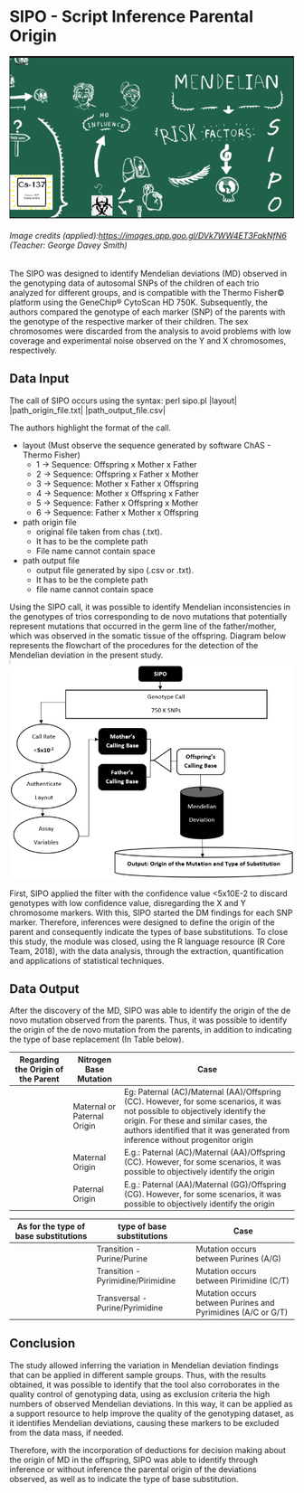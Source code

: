# SIPO - Script Inference Parental Origin
![](/img/sipo_site.png)
###### Image credits (applied):https://images.app.goo.gl/DVk7WW4ET3FakNfN6 (Teacher: George Davey Smith) 

The SIPO was designed to identify Mendelian deviations (MD) observed in the genotyping data of autosomal SNPs of the children of each trio analyzed for different groups, and is compatible with the Thermo Fisher© platform using the GeneChip® CytoScan HD 750K. Subsequently, the authors compared the genotype of each marker (SNP) of the parents with the genotype of the respective marker of their children. The sex chromosomes were discarded from the analysis to avoid problems with low coverage and experimental noise observed on the Y and X chromosomes, respectively. 
 
## Data Input

The call of SIPO occurs using the syntax: perl sipo.pl |layout| |path_origin_file.txt| |path_output_file.csv| 
 
The authors highlight the format of the call.
* layout (Must observe the sequence generated by software ChAS - Thermo Fisher)
  * 1 -> Sequence: Offspring x Mother x Father
  * 2 -> Sequence: Offspring x Father x Mother
  * 3 -> Sequence: Mother x Father x Offspring
  * 4 -> Sequence: Mother x Offspring x Father
  * 5 -> Sequence: Father x Offspring x Mother
  * 6 -> Sequence: Father x Mother x Offspring
* path origin file
  * original file taken from chas (.txt). 
  * It has to be the complete path
  * File name cannot contain space
* path output file
  * output file generated by sipo (.csv or .txt). 
  * It has to be the complete path
  * file name cannot contain space
  
Using the SIPO call, it was possible to identify Mendelian inconsistencies in the genotypes of trios corresponding to de novo mutations that potentially represent mutations that occurred in the germ line of the father/mother, which was observed in the somatic tissue of the offspring. Diagram below represents the flowchart of the procedures for the detection of the Mendelian deviation in the present study.
![](/img/fluxo_sipo.png)

First, SIPO applied the filter with the confidence value <5x10E-2 to discard genotypes with low confidence value, disregarding the X and Y chromosome markers. With this, SIPO started the DM findings for each SNP marker. Therefore, inferences were designed to define the origin of the parent and consequently indicate the types of base substitutions. To close this study, the module was closed, using the R language resource (R Core Team, 2018), with the data analysis, through the extraction, quantification and applications of statistical techniques.

## Data Output

After the discovery of the MD, SIPO was able to identify the origin of the de novo mutation observed from the parents. Thus, it was possible to identify the origin of the de novo mutation from the parents, in addition to indicating the type of base replacement (In Table below). 

| Regarding the Origin of the Parent  |  Nitrogen Base Mutation |  Case|
|---|---|---|
|   | Maternal or Paternal Origin |Eg: Paternal (AC)/Maternal (AA)/Offspring (CC). However, for some scenarios, it was not possible to objectively identify the origin. For these and similar cases, the authors identified that it was generated from inference without progenitor origin|
|   | Maternal Origin | E.g.: Paternal (AC)/Maternal (AA)/Offspring (CC). However, for some scenarios, it was possible to objectively identify the origin|
|   | Paternal Origin | E.g.: Paternal (AA)/Maternal (GG)/Offspring (CG). However, for some scenarios, it was possible to objectively identify the origin|

| As for the type of base substitutions  |  type of base substitutions |  Case|
|---|---|---|
|   | Transition - Purine/Purine  |  Mutation occurs between Purines (A/G) |
|   | Transition - Pyrimidine/Pirimidine | Mutation occurs between Pirimidine (C/T)  |
|   | Transversal - Purine/Pyrimidine |  Mutation occurs between Purines and Pyrimidines (A/C or G/T) |

## Conclusion

The study allowed inferring the variation in Mendelian deviation findings that can be applied in different sample groups. Thus, with the results obtained, it was possible to identify that the tool also corroborates in the quality control of genotyping data, using as exclusion criteria the high numbers of observed Mendelian deviations. In this way, it can be applied as a support resource to help improve the quality of the genotyping dataset, as it identifies Mendelian deviations, causing these markers to be excluded from the data mass, if needed.

Therefore, with the incorporation of deductions for decision making about the origin of MD in the offspring, SIPO was able to identify through inference or without inference the parental origin of the deviations observed, as well as to indicate the type of base substitution.
